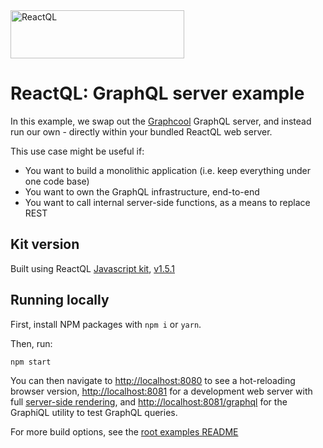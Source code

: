 <img src="https://reactql.org/docs/images/reactql-logo.svg" alt="ReactQL" width="278" height="77" />

# ReactQL: GraphQL server example

In this example, we swap out the [Graphcool](https://www.graph.cool/) GraphQL server, and instead run our own - directly within your bundled ReactQL web server.

This use case might be useful if:

* You want to build a monolithic application (i.e. keep everything under one code base)
* You want to own the GraphQL infrastructure, end-to-end
* You want to call internal server-side functions, as a means to replace REST

## Kit version

Built using ReactQL [Javascript kit](https://github.com/reactql/kit), [v1.5.1](https://github.com/reactql/kit/releases/tag/1.5.1)

## Running locally

First, install NPM packages with `npm i` or `yarn`.

Then, run:

`npm start`

You can then navigate to [http://localhost:8080](http://localhost:8080) to see a hot-reloading browser version, [http://localhost:8081](http://localhost:8081) for a development web server with full [server-side rendering](https://reactql.org/docs/ssr), and [http://localhost:8081/graphql](http://localhost:8081/graphql) for the GraphiQL utility to test GraphQL queries.

For more build options, see the [root examples README](https://github.com/reactql/examples)
